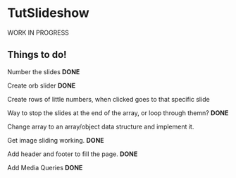 # TutSlideshow

WORK IN PROGRESS


<h2>Things to do!</h2>

Number the slides **DONE**

Create orb slider **DONE**

Create rows of little numbers, when clicked goes to that specific slide

Way to stop the slides at the end of the array, or loop through themn? **DONE**

Change array to an array/object data structure and implement it.

Get image sliding working. **DONE**

Add header and footer to fill the page. **DONE**

Add Media Queries **DONE**

